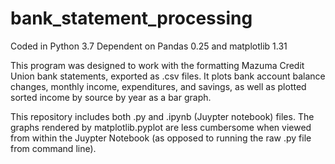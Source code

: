 # bank_statement_processing

Coded in Python 3.7
Dependent on Pandas 0.25 and matplotlib 1.31

This program was designed to work with the formatting Mazuma Credit Union bank statements, exported as .csv files. It plots bank account balance changes, monthly income, expenditures, and savings, as well as plotted sorted income by source by year as a bar graph.

This repository includes both .py and .ipynb (Juypter notebook) files. The graphs rendered by matplotlib.pyplot are less cumbersome when viewed from within the Juypter Notebook (as opposed to running the raw .py file from command line).
